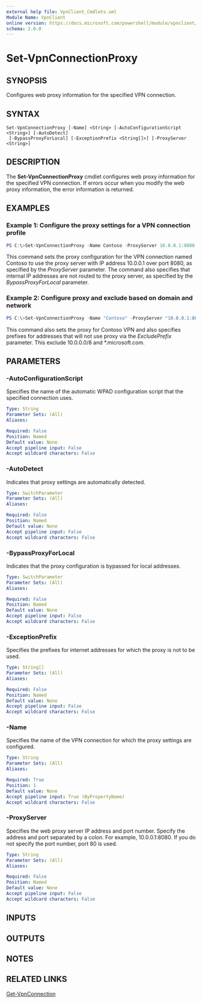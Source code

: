 ```yaml
---
external help file: VpnClient_Cmdlets.xml
Module Name: VpnClient
online version: https://docs.microsoft.com/powershell/module/vpnclient/set-vpnconnectionproxy?view=windowsserver2012-ps&wt.mc_id=ps-gethelp
schema: 2.0.0
---
```


# Set-VpnConnectionProxy

## SYNOPSIS
Configures web proxy information for the specified VPN connection.

## SYNTAX

```
Set-VpnConnectionProxy [-Name] <String> [-AutoConfigurationScript <String>] [-AutoDetect]
 [-BypassProxyForLocal] [-ExceptionPrefix <String[]>] [-ProxyServer <String>]
```

## DESCRIPTION
The **Set-VpnConnectionProxy** cmdlet configures web proxy information for the specified VPN connection.
If errors occur when you modify the web proxy information, the error information is returned.

## EXAMPLES

### Example 1: Configure the proxy settings for a VPN connection profile
```powershell
PS C:\>Set-VpnConnectionProxy -Name Contoso -ProxyServer 10.0.0.1:8080 -BypassProxyForLocal
```


This command sets the proxy configuration for the VPN connection named Contoso to use the proxy server with IP address 10.0.0.1 over port 8080, as specified by the _ProxyServer_ parameter.
The command also specifies that internal IP addresses are not routed to the proxy server, as specified by the _BypassProxyForLocal_ parameter.

### Example 2: Configure proxy and exclude based on domain and network
```powershell
PS C:\>Set-VpnConnectionProxy -Name "Contoso" -ProxyServer "10.0.0.1:8080" -ExcludePrefix '10.', '*.microsoft.com'
```

This command also sets the proxy for Contoso VPN and also specifies prefixes for addresses that will not use proxy via the _ExcludePrefix_ parameter. This exclude 10.0.0.0/8 and *.microsoft.com.

## PARAMETERS

### -AutoConfigurationScript
Specifies the name of the automatic WPAD configuration script that the specified connection uses.

```yaml
Type: String
Parameter Sets: (All)
Aliases: 

Required: False
Position: Named
Default value: None
Accept pipeline input: False
Accept wildcard characters: False
```

### -AutoDetect
Indicates that proxy settings are automatically detected.

```yaml
Type: SwitchParameter
Parameter Sets: (All)
Aliases: 

Required: False
Position: Named
Default value: None
Accept pipeline input: False
Accept wildcard characters: False
```

### -BypassProxyForLocal
Indicates that the proxy configuration is bypassed for local addresses.

```yaml
Type: SwitchParameter
Parameter Sets: (All)
Aliases: 

Required: False
Position: Named
Default value: None
Accept pipeline input: False
Accept wildcard characters: False
```

### -ExceptionPrefix
Specifies the prefixes for internet addresses for which the proxy is not to be used.

```yaml
Type: String[]
Parameter Sets: (All)
Aliases: 

Required: False
Position: Named
Default value: None
Accept pipeline input: False
Accept wildcard characters: False
```

### -Name
Specifies the name of the VPN connection for which the proxy settings are configured.

```yaml
Type: String
Parameter Sets: (All)
Aliases: 

Required: True
Position: 1
Default value: None
Accept pipeline input: True (ByPropertyName)
Accept wildcard characters: False
```

### -ProxyServer
Specifies the web proxy server IP address and port number.
Specify the address and port separated by a colon.
For example, 10.0.0.1:8080.
If you do not specify the port number, port 80 is used.

```yaml
Type: String
Parameter Sets: (All)
Aliases: 

Required: False
Position: Named
Default value: None
Accept pipeline input: False
Accept wildcard characters: False
```

## INPUTS

## OUTPUTS

## NOTES

## RELATED LINKS

[Get-VpnConnection](./Get-VpnConnection.md)

